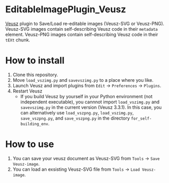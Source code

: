 # EditableImagePlugin_Veusz
[Veusz](https://veusz.github.io/) plugin to Save/Load re-editable images (Veusz-SVG or Veusz-PNG).
Veusz-SVG images contain self-describing Veusz code in their `metadata` element.
Veusz-PNG images contain self-describing Veusz code in their `tEXt` chunk.

# How to install
1. Clone this repository.
2. Move `load_vszimg.py` and `savevszimg.py` to a place where you like.
3. Launch Veusz and import plugins from `Edit` -> `Preferences` -> `Plugins`.
4. Restart Veusz
    - If you build Veusz by yourself in your Python environment (not independent executable), you cannnot import `load_vszimg.py` and `savevszimg.py` in the current version (Veusz 3.3.1). In this case, you can alternatively use `load_vszpng.py`, `load_vszimg.py`, `save_vszpng.py`, and `save_vszpng.py` in the directory `for_self-building_env`.

# How to use
1. You can save your veusz document as Veusz-SVG from `Tools` -> `Save Veusz-image`.
1. You can load an exsisting Veusz-SVG file from `Tools` -> `Load Veusz-image`.
